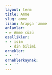 ```yaml
---
layout: term
title: Amme
slug: amme
lisan: Arapça ʿamme
anlamlar:
- ► Amme cüzü
ozellikler:
- - isim
  - din bilimi
ornekler:
- - ''
orneklerkaynak:
- - ''
---
```

